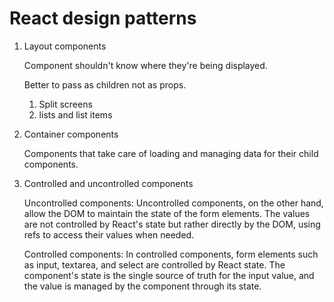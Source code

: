 # React design patterns

1. Layout components

   Component shouldn't know where they're being displayed.

   Better to pass as children not as props.

   1. Split screens
   2. lists and list items

2. Container components

   Components that take care of loading and managing data for their child components.

3. Controlled and uncontrolled components

   Uncontrolled components: Uncontrolled components, on the other hand, allow the DOM to maintain the state of the form elements. The values are not controlled by React's state but rather directly by the DOM, using refs to access their values when needed.

   Controlled components: In controlled components, form elements such as input, textarea, and select are controlled by React state. The component's state is the single source of truth for the input value, and the value is managed by the component through its state.
